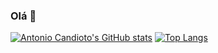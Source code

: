 ### Olá 🙂
[![Antonio Candioto's GitHub stats](https://github-readme-stats.vercel.app/api?username=antoniolpcan&show_icons=true&theme=gruvbox)](https://github.com/antoniolpcan/github-readme-stats)
[![Top Langs](https://github-readme-stats.vercel.app/api/top-langs/?username=antoniolpcan&show_icons=true&theme=gruvbox)](https://github.com/antoniolpcan/github-readme-stats)
